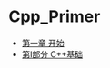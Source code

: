# Cpp_Primer

- [第一章 开始](./../ChapterOne_Start/docs/ChapterOne_开始.md)
- [第I部分 C++基础](./../PartI_CppFoundation/docs/PartI.md)
